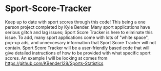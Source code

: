 # Sport-Score-Tracker
Keep up to date with sport scores through this code! This being a one person project completed by Kyle Bender.
Many sport applications have serious glitch and lag issues; Sport Score Tracker is here to eliminate this issue. 
To add, many sport applications come with lots of "white space", pop-up ads, and unneccesary information that Sport Score Tracker will not contain. 
Sport Score Tracker will be a user-friendly based code that will give detailed instructions of how to be provided with what specific sport scores.
An example I will be looking at comes from https://github.com/KBender128/Sports-Statistics
